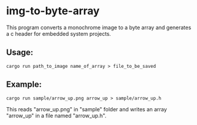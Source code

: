 # img-to-byte-array
This program converts a monochrome image to a byte array and generates a c header for embedded system projects. 

## Usage: 
```
cargo run path_to_image name_of_array > file_to_be_saved
```

## Example: 
```
cargo run sample/arrow_up.png arrow_up > sample/arrow_up.h
```
This reads "arrow_up.png" in "sample" folder and writes an array "arrow_up" in a file named "arrow_up.h".
